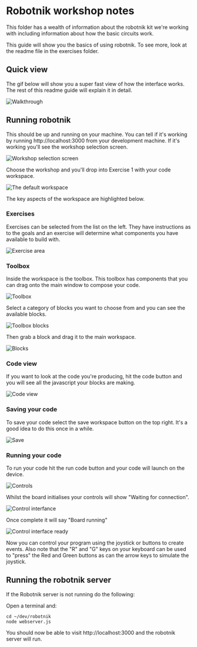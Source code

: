 # Robotnik workshop notes

This folder has a wealth of information about the robotnik kit we're working
with including information about how the basic circuits work.

This guide will show you the basics of using robotnik. To see more, look at the
readme file in the exercises folder.

## Quick view

The gif below will show you a super fast view of how the interface works. The
rest of this readme guide will explain it in detail.

![Walkthrough](images/robotnik.gif)

## Running robotnik

This should be up and running on your machine. You can tell if it's working
by running http://localhost:3000 from your development machine. If it's working
you'll see the workshop selection screen.

![Workshop selection screen](images/workshop-list.png)

Choose the workshop and you'll drop into Exercise 1 with your code workspace.

![The default workspace](images/workspace.png)

The key aspects of the workspace are highlighted below.

### Exercises

Exercises can be selected from the list on the left. They have instructions
as to the goals and an exercise will determine what components you have
available to build with.

![Exercise area](images/workspace-exercises.png)

### Toolbox

Inside the workspace is the toolbox. This toolbox has components that you can
drag onto the main window to compose your code.

![Toolbox](images/workspace-toolbox.png)

Select a category of blocks you want to choose from and you can see the available
blocks.

![Toolbox blocks](images/workspace-toolbox-blocks.png)

Then grab a block and drag it to the main workspace.

![Blocks](images/workspace-blocks.png)

### Code view

If you want to look at the code you're producing, hit the code button and you
will see all the javascript your blocks are making.

![Code view](images/workspace-codeview.png)

### Saving your code

To save your code select the save workspace button on the top right. It's a
good idea to do this once in a while.

![Save](images/workspace-save.png)

### Running your code

To run your code hit the run code button and your code will launch on the
device.

![Controls](images/workspace-run.png)

Whilst the board initialises your controls will show "Waiting for connection".

![Control interfance](images/running-controls.png)

Once complete it will say "Board running"

![Control interface ready](images/controls-now-running.png)

Now you can control your program using the joystick or buttons to create events.
Also note that the "R" and "G" keys on your keyboard can be used to "press" the
Red and Green buttons as can the arrow keys to simulate the joystick.

## Running the robotnik server

If the Robotnik server is not running do the following:

Open a terminal and:

```
cd ~/dev/robotnik
node webserver.js
```

You should now be able to visit http://localhost:3000 and the robotnik server
will run.

